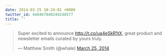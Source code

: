```yaml
---
date: 2014-03-25 10:34:01 +0000
twitter_id: 448467848244248577
title: ''
---
```


<blockquote class="twitter-tweet"><p lang="en" dir="ltr">Super excited to announce <a href="http://t.co/ua4eSkR1tX">http://t.co/ua4eSkR1tX</a>, great product and newsletter emails curated by yours truly.</p>&mdash; Matthew Smith (@whale) <a href="https://twitter.com/whale/status/448460774655406080?ref_src=twsrc%5Etfw">March 25, 2014</a></blockquote>
<script async src="https://platform.twitter.com/widgets.js" charset="utf-8"></script>
